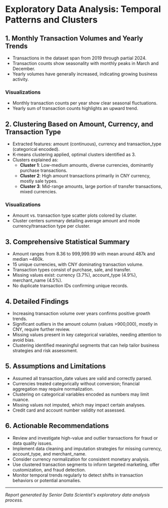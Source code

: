 # Exploratory Data Analysis: Temporal Patterns and Clusters

## 1. Monthly Transaction Volumes and Yearly Trends

- Transactions in the dataset span from 2019 through partial 2024.
- Transaction counts show seasonality with monthly peaks in March and December.
- Yearly volumes have generally increased, indicating growing business activity.

### Visualizations
- Monthly transaction counts per year show clear seasonal fluctuations.
- Yearly sum of transaction counts highlights an upward trend.

## 2. Clustering Based on Amount, Currency, and Transaction Type

- Extracted features: amount (continuous), currency and transaction_type (categorical encoded).
- K-means clustering applied, optimal clusters identified as 3.
- Clusters explained as:
  - **Cluster 1**: Low-medium amounts, diverse currencies, dominantly purchase transactions.
  - **Cluster 2**: High amount transactions primarily in CNY currency, mostly sale types.
  - **Cluster 3**: Mid-range amounts, large portion of transfer transactions, mixed currencies.

### Visualizations
- Amount vs. transaction type scatter plots colored by cluster.
- Cluster centers summary detailing average amount and mode currency/transaction type per cluster.

## 3. Comprehensive Statistical Summary

- Amount ranges from 8.36 to 999,999.99 with mean around 487k and median ~460k.
- 15 unique currencies, with CNY dominating transaction volume.
- Transaction types consist of purchase, sale, and transfer.
- Missing values exist: currency (3.7%), account_type (4.9%), merchant_name (4.5%).
- No duplicate transaction IDs confirming unique records.

## 4. Detailed Findings

- Increasing transaction volume over years confirms positive growth trends.
- Significant outliers in the amount column (values >900,000), mostly in CNY, require further review.
- Missing values present in key categorical variables, needing attention to avoid bias.
- Clustering identified meaningful segments that can help tailor business strategies and risk assessment.

## 5. Assumptions and Limitations

- Assumed all transaction_date values are valid and correctly parsed.
- Currencies treated categorically without conversion; financial aggregation may require normalization.
- Clustering on categorical variables encoded as numbers may limit nuance.
- Missing values not imputed, which may impact certain analyses.
- Credit card and account number validity not assessed.

## 6. Actionable Recommendations

- Review and investigate high-value and outlier transactions for fraud or data quality issues.
- Implement data cleaning and imputation strategies for missing currency, account_type, and merchant_name.
- Consider currency normalization for consistent monetary analysis.
- Use clustered transaction segments to inform targeted marketing, offer customization, and fraud detection.
- Monitor temporal trends regularly to detect shifts in transaction behaviors or potential anomalies.

---

*Report generated by Senior Data Scientist's exploratory data analysis process.*
